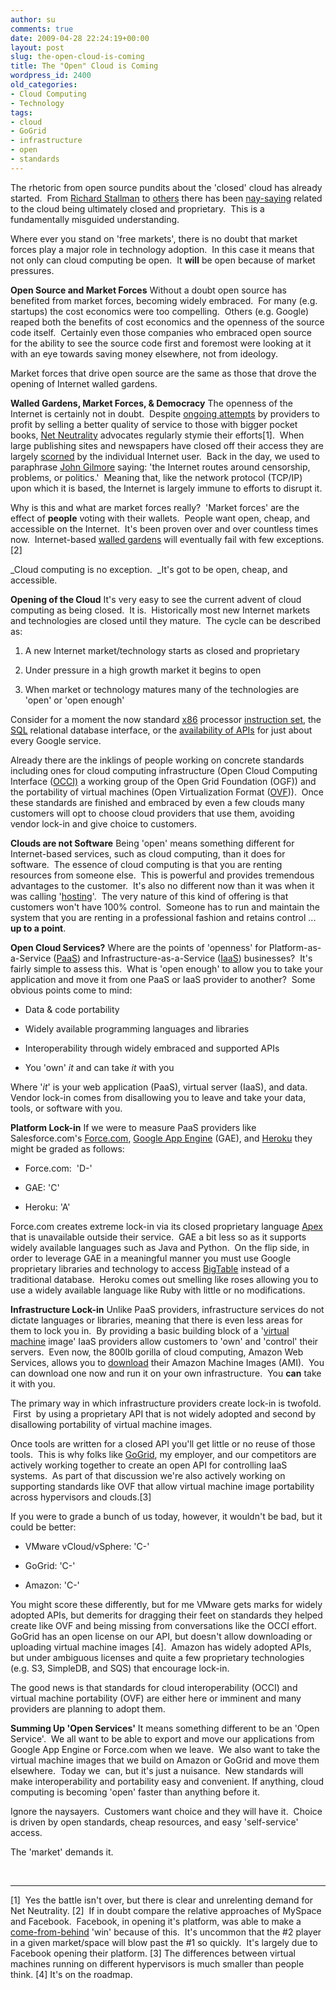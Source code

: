 ```yaml
---
author: su
comments: true
date: 2009-04-28 22:24:19+00:00
layout: post
slug: the-open-cloud-is-coming
title: The "Open" Cloud is Coming
wordpress_id: 2400
old_categories:
- Cloud Computing
- Technology
tags:
- cloud
- GoGrid
- infrastructure
- open
- standards
---
```


The rhetoric from open source pundits about the 'closed' cloud has already started.  From [Richard Stallman](http://www.guardian.co.uk/technology/2008/sep/29/cloud.computing.richard.stallman) to [others](http://www.geek.com/articles/news/fourteen-universities-to-study-cloud-computing-with-5m-grant-20090427/) there has been [nay-saying](http://www.maya.com/the-feed/the-wrong-cloud) related to the cloud being ultimately closed and proprietary.  This is a fundamentally misguided understanding.

Where ever you stand on 'free markets', there is no doubt that market forces play a major role in technology adoption.  In this case it means that not only can cloud computing be open.  It **will** be open because of market pressures.

**Open Source and Market Forces**
Without a doubt open source has benefited from market forces, becoming widely embraced.  For many (e.g. startups) the cost economics were too compelling.  Others (e.g. Google) reaped both the benefits of cost economics and the openness of the source code itself.  Certainly even those companies who embraced open source for the ability to see the source code first and foremost were looking at it with an eye towards saving money elsewhere, not from ideology.

Market forces that drive open source are the same as those that drove the opening of Internet walled gardens.

**Walled Gardens, Market Forces, & Democracy**
The openness of the Internet is certainly not in doubt.  Despite [ongoing attempts](http://en.wikipedia.org/wiki/Net_Neutrality#Legal_situation) by providers to profit by selling a better quality of service to those with bigger pocket books, [Net Neutrality](http://en.wikipedia.org/wiki/Net_Neutrality) advocates regularly stymie their efforts[1].  When large publishing sites and newspapers have closed off their access they are largely [scorned](http://www.nytimes.com/2007/09/18/business/media/18times.html) by the individual Internet user.  Back in the day, we used to paraphrase [John Gilmore](http://en.wikiquote.org/wiki/John_Gilmore) saying: 'the Internet routes around censorship, problems, or politics.'  Meaning that, like the network protocol (TCP/IP) upon which it is based, the Internet is largely immune to efforts to disrupt it.

Why is this and what are market forces really?  'Market forces' are the effect of **people** voting with their wallets.  People want open, cheap, and accessible on the Internet.  It's been proven over and over countless times now.  Internet-based [walled gardens](http://en.wikipedia.org/wiki/Walled_garden_(technology)) will eventually fail with few exceptions.[2]

_Cloud computing is no exception.  _It's got to be open, cheap, and accessible.

**Opening of the Cloud**
It's very easy to see the current advent of cloud computing as being closed.  It is.  Historically most new Internet markets and technologies are closed until they mature.  The cycle can be described as:



	
  1. A new Internet market/technology starts as closed and proprietary

	
  2. Under pressure in a high growth market it begins to open

	
  3. When market or technology matures many of the technologies are 'open' or 'open enough'


Consider for a moment the now standard [x86](http://en.wikipedia.org/wiki/X86) processor [instruction set](http://en.wikipedia.org/wiki/Instruction_set_architecture), the [SQL](http://en.wikipedia.org/wiki/SQL) relational database interface, or the [availability of APIs](http://code.google.com/apis/gdata/) for just about every Google service.

Already there are the inklings of people working on concrete standards including ones for cloud computing infrastructure (Open Cloud Computing Interface ([OCCI)](http://www.occi-wg.org/doku.php) a working group of the Open Grid Foundation (OGF)) and the portability of virtual machines (Open Virtualization Format ([OVF](http://en.wikipedia.org/wiki/Open_Virtualization_Format))).  Once these standards are finished and embraced by even a few clouds many customers will opt to choose cloud providers that use them, avoiding vendor lock-in and give choice to customers.

**Clouds are not Software**
Being 'open' means something different for Internet-based services, such as cloud computing, than it does for software.  The essence of cloud computing is that you are renting resources from someone else.  This is powerful and provides tremendous advantages to the customer.  It's also no different now than it was when it was calling '[hosting](http://en.wikipedia.org/wiki/Dedicated_hosting_service)'.  The very nature of this kind of offering is that customers won't have 100% control.  Someone has to run and maintain the system that you are renting in a professional fashion and retains control ... **up to a point**.

**Open Cloud Services?**
Where are the points of 'openness' for Platform-as-a-Service ([PaaS](http://en.wikipedia.org/wiki/PaaS)) and Infrastructure-as-a-Service ([IaaS](http://en.wikipedia.org/wiki/IaaS)) businesses?  It's fairly simple to assess this.  What is 'open enough' to allow you to take your application and move it from one PaaS or IaaS provider to another?  Some obvious points come to mind:



	
  * Data & code portability

	
  * Widely available programming languages and libraries

	
  * Interoperability through widely embraced and supported APIs

	
  * You 'own' _it_ and can take _it_ with you


Where '_it_' is your web application (PaaS), virtual server (IaaS), and data.  Vendor lock-in comes from disallowing you to leave and take your data, tools, or software with you.

**Platform Lock-in**
If we were to measure PaaS providers like Salesforce.com's [Force.com](http://www.force.com), [Google App Engine](http://appengine.google.com) (GAE), and [Heroku](http://www.heroku.com) they might be graded as follows:



	
  * Force.com:  'D-'

	
  * GAE: 'C'

	
  * Heroku: 'A'


Force.com creates extreme lock-in via its closed proprietary language [Apex](http://wiki.developerforce.com/index.php/Apex_Code:_The_World's_First_On-Demand_Programming_Language) that is unavailable outside their service.  GAE a bit less so as it supports widely available languages such as Java and Python.  On the flip side, in order to leverage GAE in a meaningful manner you must use Google proprietary libraries and technology to access [BigTable](http://en.wikipedia.org/wiki/BigTable) instead of a traditional database.  Heroku comes out smelling like roses allowing you to use a widely available language like Ruby with little or no modifications.

**Infrastructure Lock-in**
Unlike PaaS providers, infrastructure services do not dictate languages or libraries, meaning that there is even less areas for them to lock you in.  By providing a basic building block of a '[virtual machine](http://en.wikipedia.org/wiki/Virtual_machine) image' IaaS providers allow customers to 'own' and 'control' their servers.  Even now, the 800lb gorilla of cloud computing, Amazon Web Services, allows you to [download](http://blog.layerboom.com/2008/10/03/how-to-move-servers-between-xen-and-amazon/) their Amazon Machine Images (AMI).  You can download one now and run it on your own infrastructure.  You **can** take it with you.

The primary way in which infrastructure providers create lock-in is twofold.  First  by using a proprietary API that is not widely adopted and second by disallowing portability of virtual machine images.

Once tools are written for a closed API you'll get little or no reuse of those tools.  This is why folks like [GoGrid](http://www.gogrid.com), my employer, and our competitors are actively working together to create an open API for controlling IaaS systems.  As part of that discussion we're also actively working on supporting standards like OVF that allow virtual machine image portability across hypervisors and clouds.[3]

If you were to grade a bunch of us today, however, it wouldn't be bad, but it could be better:



	
  * VMware vCloud/vSphere: 'C-'

	
  * GoGrid: 'C-'

	
  * Amazon: 'C-'


You might score these differently, but for me VMware gets marks for widely adopted APIs, but demerits for dragging their feet on standards they helped create like OVF and being missing from conversations like the OCCI effort.  GoGrid has an open license on our API, but doesn't allow downloading or uploading virtual machine images [4].  Amazon has widely adopted APIs, but under ambiguous licenses and quite a few proprietary technologies (e.g. S3, SimpleDB, and SQS) that encourage lock-in.

The good news is that standards for cloud interoperability (OCCI) and virtual machine portability (OVF) are either here or imminent and many providers are planning to adopt them.

**Summing Up 'Open Services'**
It means something different to be an 'Open Service'.  We all want to be able to export and move our applications from Google App Engine or Force.com when we leave.  We also want to take the virtual machine images that we build on Amazon or GoGrid and move them elsewhere.  Today we  can, but it's just a nuisance.  New standards will make interoperability and portability easy and convenient. If anything, cloud computing is becoming 'open' faster than anything before it.

Ignore the naysayers.  Customers want choice and they will have it.  Choice is driven by open standards, cheap resources, and easy 'self-service' access.

The 'market' demands it. 

 



* * *

[1]  Yes the battle isn't over, but there is clear and unrelenting demand for Net Neutrality.
[2]  If in doubt compare the relative approaches of MySpace and Facebook.  Facebook, in opening it's platform, was able to make a [come-from-behind](http://blog.compete.com/2009/02/26/facebook-myspace/) 'win' because of this.  It's uncommon that the #2 player in a given market/space will blow past the #1 so quickly.  It's largely due to Facebook opening their platform.
[3] The differences between virtual machines running on different hypervisors is much smaller than people think.
[4] It's on the roadmap.
